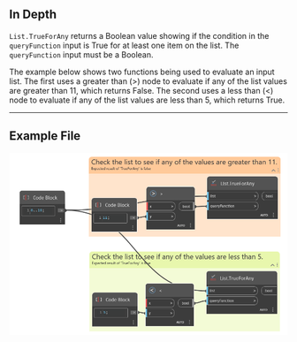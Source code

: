## In Depth
`List.TrueForAny` returns a Boolean value showing if the condition in the `queryFunction` input is True for at least one item on the list. The `queryFunction` input must be a Boolean.

The example below shows two functions being used to evaluate an input list. The first uses a greater than (>) node to evaluate if any of the list values are greater than 11, which returns False. The second uses a less than (<) node to evaluate if any of the list values are less than 5, which returns True.
___
## Example File

![List.TrueForAny](./List.TrueForAny_img.jpg)